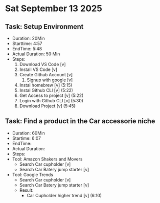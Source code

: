 # Sat September 13 2025
## Task: Setup Environment 
   - Duration: 20Min
   - Starttime: 4:57
   - EndTime: 5:48
   - Actual Duration: 50 Min
   - Steps:
     1. Download VS Code [v]
     2. Install VS Code [v]
     3. Create Github Account [v]
        1. Signup with google [v]
     4. Instal homebrew [v] (5:15)
     5. Instal Github CLI [v] (5:22)
     6. Get Access to project [v] (5:22)
     7. Login with Github CLI [v] (5:30)
     8. Download Project [v] (5:45)

## Task: Find a product in the Car accessorie niche
   - Duration: 60Min
   - Startime: 6:07
   - EndTime: 
   - Actual Duration: 
   - Steps: 
   - Tool: Amazon Shakers and Movers
     - Search Car cupholder [v]
     - Search Car Batery jump starter [v]
   - Tool: Google Trends
     - Search Car cupholder [v]
     - Search Car Batery jump starter [v]
     - Result:
       - Car Cupholder higher trend [v] (6:10)


